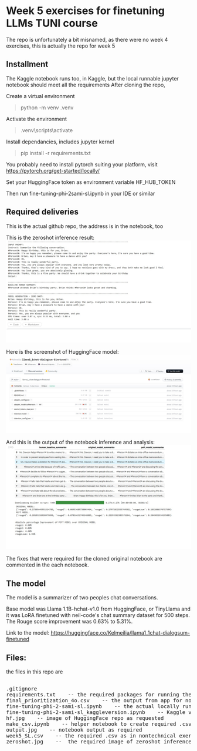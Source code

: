 # Week 5 exercises for finetuning LLMs TUNI course

The repo is unfortunately a bit misnamed, as there were no week 4 exercises, this is actually the repo for week 5

## Installment
The Kaggle notebook runs too, in Kaggle, but the local runnable jupyter notebook should meet all the requirements
After cloning the repo,

Create a virtual environment
>python -m venv .venv

Activate the environment
>.venv\scripts\activate

Install dependancies, includes jupyter kernel
>pip install -r requirements.txt

You probably need to install pytorch suiting your platform, visit 
https://pytorch.org/get-started/locally/

Set your HuggingFace token as environment variable HF_HUB_TOKEN

Then run fine-tuning-phi-2sami-sl.ipynb in your IDE or similar

## Required deliveries
This is the actual github repo, the address is in the notebook, too

This is the zeroshot inference result:
![zeroshot](zeroshot.jpg)

Here is the screenshot of HuggingFace model:
![Hugging Face Model](hf.jpg)

And this is the output of the notebook inference and analysis:
![result](output.jpg)

The fixes that were required for the cloned original notebook are commented in the each notebook.

## The model

The model is a summarizer of two peoples chat conversations.

Base model was Llama 1.1B-hchat-v1.0 from HuggingFace, or TinyLlama and it was LoRA finetuned with neil-code's chat summary dataset for 500 steps. The Rouge score improvement was 0.63% to 5.31%.

Link to the model:
https://huggingface.co/Kelmeilia/llama1_1chat-dialogsum-finetuned

## Files:
the files in this repo are
<pre>
  
.gitignore
requirements.txt    -- the required packages for running the exercise jupyter notebook locally
final_prioritization_4o.csv    -- the output from app for nontechnical exercises
fine-tuning-phi-2-sami-sl.ipynb    -- the actual locally runnable jupyter notebook including exercise meeting the requirements
fine-tuning-phi-2-sami-sl_kaggleversion.ipynb    -- Kaggle version, runs in Kaggle, has continuingly some warnings
hf.jpg    -- image of HuggingFace repo as requested
make_csv.ipynb    -- helper notebook to create required .csv
output.jpg    -- notebook output as required
week5_SL.csv    -- the required .csv as in nontechnical exercises
zeroshot.jpg    --  the required image of zeroshot inference
</pre>
